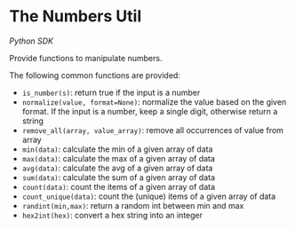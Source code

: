 # The Numbers Util

*Python SDK*

Provide functions to manipulate numbers. 

The following common functions are provided:

* `is_number(s)`: return true if the input is a number
* `normalize(value, format=None)`: normalize the value based on the given format. If the input is a number, keep a single digit, otherwise return a string
* `remove_all(array, value_array)`: remove all occurrences of value from array
* `min(data)`: calculate the min of a given array of data
* `max(data)`: calculate the max of a given array of data
* `avg(data)`: calculate the avg of a given array of data
* `sum(data)`: calculate the sum of a given array of data
* `count(data)`: count the items of a given array of data
* `count_unique(data)`: count the (unique) items of a given array of data
* `randint(min,max)`: return a random int between min and max
* `hex2int(hex)`: convert a hex string into an integer
